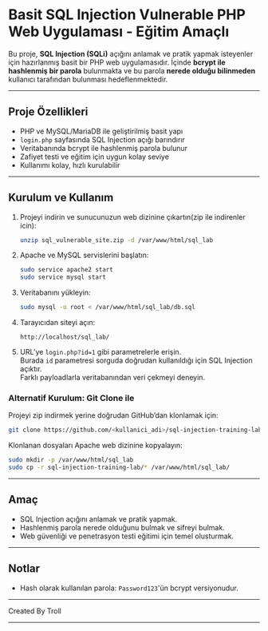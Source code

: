 # Basit SQL Injection Vulnerable PHP Web Uygulaması - Eğitim Amaçlı

Bu proje, **SQL Injection (SQLi)** açığını anlamak ve pratik yapmak isteyenler için hazırlanmış basit bir PHP web uygulamasıdır. İçinde **bcrypt ile hashlenmiş bir parola** bulunmakta ve bu parola **nerede olduğu bilinmeden** kullanıcı tarafından bulunması hedeflenmektedir.

---

## Proje Özellikleri

- PHP ve MySQL/MariaDB ile geliştirilmiş basit yapı
- `login.php` sayfasında SQL Injection açığı barındırır
- Veritabanında bcrypt ile hashlenmiş parola bulunur
- Zafiyet testi ve eğitim için uygun kolay seviye
- Kullanımı kolay, hızlı kurulabilir

---

## Kurulum ve Kullanım

1. Projeyi indirin ve sunucunuzun web dizinine çıkartın(zip ile indirenler icin):

   ```bash
   unzip sql_vulnerable_site.zip -d /var/www/html/sql_lab
   ```
2. Apache ve MySQL servislerini başlatın:

   ```bash
   sudo service apache2 start
   sudo service mysql start
   ```

3. Veritabanını yükleyin:

   ```bash
   sudo mysql -u root < /var/www/html/sql_lab/db.sql
   ```

4. Tarayıcıdan siteyi açın:

   ```
   http://localhost/sql_lab/
   ```

5. URL’ye `login.php?id=1` gibi parametrelerle erişin.  
   Burada `id` parametresi sorguda doğrudan kullanıldığı için SQL Injection açıktır.  
   Farklı payloadlarla veritabanından veri çekmeyi deneyin.
### Alternatif Kurulum: Git Clone ile

Projeyi zip indirmek yerine doğrudan GitHub’dan klonlamak için:

```bash
git clone https://github.com/<kullanici_adi>/sql-injection-training-lab.git
```
Klonlanan dosyaları Apache web dizinine kopyalayın:

```bash
sudo mkdir -p /var/www/html/sql_lab
sudo cp -r sql-injection-training-lab/* /var/www/html/sql_lab/
```

---

## Amaç

- SQL Injection açığını anlamak ve pratik yapmak.
- Hashlenmiş parola nerede olduğunu bulmak ve sifreyi bulmak.
- Web güvenliği ve penetrasyon testi eğitimi için temel olusturmak.

---

## Notlar
  
- Hash olarak kullanılan parola: `Password123`'ün bcrypt versiyonudur.  

---

Created By Troll

---

